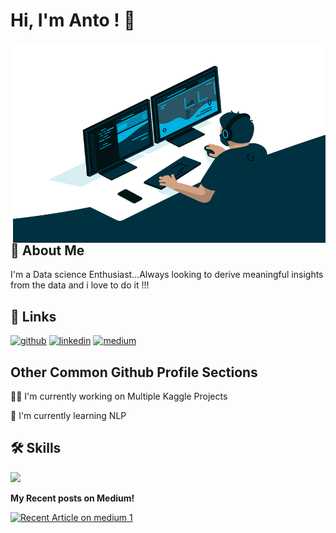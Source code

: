 
# Hi, I'm Anto ! 👋

  <img align="right" alt="GIF" src="https://github.com/antopravingit/antopravingit/blob/main/code.gif?raw=true" width="500" height="320" />
  
  <p align="Right">


## 🚀 About Me
I'm a Data science Enthusiast...Always looking to derive meaningful insights from the data and i love to do it !!!


## 🔗 Links
[![github](https://img.shields.io/badge/GitHub-%2312100E.svg?&style=for-the-badge&logo=Github&logoColor=white)](https://github.com/antopravingit)
[![linkedin](https://img.shields.io/badge/linkedin-0A66C2?style=for-the-badge&logo=linkedin&logoColor=white)](https://www.linkedin.com/in/anto-pravin-john-bosco-42117830/)
[![medium](https://img.shields.io/badge/medium-%2312100E.svg?&style=for-the-badge&logo=medium&logoColor=white)](https://medium.com/@pravin.anto)

## Other Common Github Profile Sections
👩‍💻 I'm currently working on Multiple Kaggle Projects

🧠 I'm currently learning NLP


## 🛠 Skills
![](https://img.shields.io/badge/Code-Python-informational?style=flat&logo=Python&color=2bbc8a)
  
<b>My Recent posts on Medium!</b>


<a target="_blank" href="https://github-readme-medium-recent-article.vercel.app/medium/@thomas-george-thomas/0"><img src="https://github-readme-medium-recent-article.vercel.app/medium/@thomas-george-thomas/0" alt="Recent Article on medium 1"></img></a>
